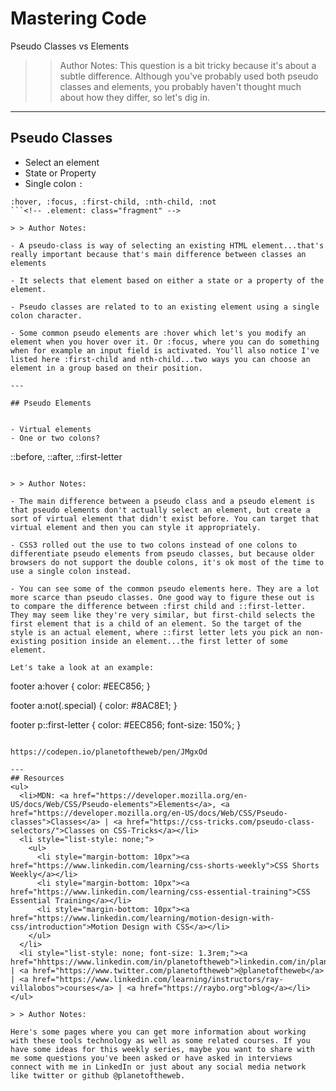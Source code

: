<!-- .slide: data-state="title" -->

# Mastering Code
Pseudo Classes vs Elements

> >Author Notes:
This question is a bit tricky because it's about a subtle difference. Although you've probably used both pseudo classes and elements, you probably haven't thought much about how they differ, so let's dig in.

---

## Pseudo Classes

- Select an element
- State or Property
- Single colon `:`

```
:hover, :focus, :first-child, :nth-child, :not
```<!-- .element: class="fragment" -->

> > Author Notes:

- A pseudo-class is way of selecting an existing HTML element...that's really important because that's main difference between classes an elements

- It selects that element based on either a state or a property of the element.

- Pseudo classes are related to to an existing element using a single colon character.

- Some common pseudo elements are :hover which let's you modify an element when you hover over it. Or :focus, where you can do something when for example an input field is activated. You'll also notice I've listed here :first-child and nth-child...two ways you can choose an element in a group based on their position.

---

## Pseudo Elements


- Virtual elements
- One or two colons?

```
::before, ::after, ::first-letter
```<!-- .element: class="fragment" -->

> > Author Notes:

- The main difference between a pseudo class and a pseudo element is that pseudo elements don't actually select an element, but create a sort of virtual element that didn't exist before. You can target that virtual element and then you can style it appropriately.

- CSS3 rolled out the use to two colons instead of one colons to differentiate pseudo elements from pseudo classes, but because older browsers do not support the double colons, it's ok most of the time to use a single colon instead.

- You can see some of the common pseudo elements here. They are a lot more scarce than pseudo classes. One good way to figure these out is to compare the difference between :first child and ::first-letter. They may seem like they're very similar, but first-child selects the first element that is a child of an element. So the target of the style is an actual element, where ::first letter lets you pick an non-existing position inside an element...the first letter of some element.

Let's take a look at an example:

```
footer a:hover {
  color: #EEC856;
}

footer a:not(.special) {
  color: #8AC8E1;
}

footer p::first-letter {
  color: #EEC856;
  font-size: 150%;
}
```

https://codepen.io/planetoftheweb/pen/JMgxOd

---
## Resources
<ul>
  <li>MDN: <a href="https://developer.mozilla.org/en-US/docs/Web/CSS/Pseudo-elements">Elements</a>, <a href="https://developer.mozilla.org/en-US/docs/Web/CSS/Pseudo-classes">Classes</a> | <a href="https://css-tricks.com/pseudo-class-selectors/">Classes on CSS-Tricks</a></li>
  <li style="list-style: none;">
    <ul>
      <li style="margin-bottom: 10px"><a href="https://www.linkedin.com/learning/css-shorts-weekly">CSS Shorts Weekly</a></li>
      <li style="margin-bottom: 10px"><a href="https://www.linkedin.com/learning/css-essential-training">CSS Essential Training</a></li>
      <li style="margin-bottom: 10px"><a href="https://www.linkedin.com/learning/motion-design-with-css/introduction">Motion Design with CSS</a></li>
    </ul>
  </li>
  <li style="list-style: none; font-size: 1.3rem;"><a href="hhttps://www.linkedin.com/in/planetoftheweb">linkedin.com/in/planetoftheweb</a> | <a href="https://www.twitter.com/planetoftheweb">@planetoftheweb</a> | <a href="https://www.linkedin.com/learning/instructors/ray-villalobos">courses</a> | <a href="https://raybo.org">blog</a></li>
</ul>

> > Author Notes:

Here's some pages where you can get more information about working with these tools technology as well as some related courses. If you have some ideas for this weekly series, maybe you want to share with me some questions you've been asked or have asked in interviews connect with me in LinkedIn or just about any social media network like twitter or github @planetoftheweb.
